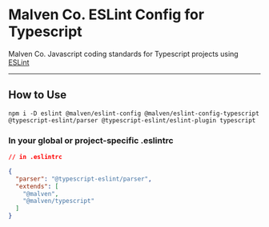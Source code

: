 # Malven Co. ESLint Config for Typescript 
Malven Co. Javascript coding standards for Typescript projects using [ESLint](http://eslint.org)

---

## How to Use

```
npm i -D eslint @malven/eslint-config @malven/eslint-config-typescript @typescript-eslint/parser @typescript-eslint/eslint-plugin typescript
```

### In your global or project-specific .eslintrc

```json
// in .eslintrc

{
  "parser": "@typescript-eslint/parser",
  "extends": [
    "@malven",
    "@malven/typescript"
  ]
}
```
